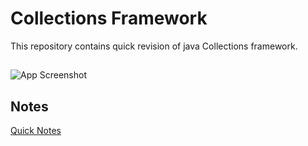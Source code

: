 
# Collections Framework
 This repository contains quick revision of java Collections framework.




## 


![App Screenshot](https://upload.wikimedia.org/wikipedia/commons/thumb/a/ab/Java.util.Collection_hierarchy.svg/1200px-Java.util.Collection_hierarchy.svg.png)



## Notes

[Quick Notes](https://drive.google.com/file/d/140Pkx_NCWnfn5KB_IwUZje-qhlsDC1Pv/view?usp=sharing)






